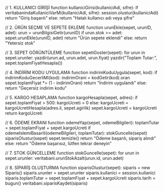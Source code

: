 // 1. KULLANICI GİRİŞİ
function kullaniciGirisi(kullaniciAdi, sifre):
    if veritabanindaKullaniciVarMi(kullaniciAdi, sifre):
        session.olustur(kullaniciAdi)
        return "Giriş başarılı"
    else:
        return "Hatalı kullanıcı adı veya şifre"

// 2. ÜRÜN SEÇME VE SEPETE EKLEME
function urunEkle(sepet, urunID, adet):
    urun = urunBilgisiGetir(urunID)
    if urun.stok >= adet:
        sepet.urunEkle(urunID, adet)
        return "Ürün sepete eklendi"
    else:
        return "Yetersiz stok"

// 3. SEPET GÖRÜNTÜLEME
function sepetiGoster(sepet):
    for urun in sepet.urunler:
        yazdir(urun.ad, urun.adet, urun.fiyat)
    yazdir("Toplam Tutar:", sepet.toplamFiyatHesapla())

// 4. İNDİRİM KODU UYGULAMA
function indirimKoduUygula(sepet, kod):
    if indirimKoduGecerliMi(kod):
        indirimOrani = kodGetir(kod).oran
        sepet.toplamFiyat *= (1 - indirimOrani)
        return "İndirim uygulandı"
    else:
        return "Geçersiz indirim kodu"

// 5. KARGO HESAPLAMA
function kargoHesapla(sepet, adres):
    if sepet.toplamFiyat > 500:
        kargoUcreti = 0
    else:
        kargoUcreti = kargoUcretiHesapla(adres.il, sepet.agirlik)
    sepet.kargoUcreti = kargoUcreti
    return kargoUcreti

// 6. ÖDEME EKRANI
function odemeYap(sepet, odemeBilgileri):
    toplamTutar = sepet.toplamFiyat + sepet.kargoUcreti
    if odemeIslemiBasarili(odemeBilgileri, toplamTutar):
        stokGuncelle(sepet)
        siparisOlustur(sepet)
        sepet.temizle()
        return "Ödeme başarılı, sipariş alındı"
    else:
        return "Ödeme başarısız, lütfen tekrar deneyin"

// 7. STOK GÜNCELLEME
function stokGuncelle(sepet):
    for urun in sepet.urunler:
        veritabani.urunStokAzalt(urun.id, urun.adet)

// 8. SİPARİŞ OLUŞTURMA
function siparisOlustur(sepet):
    siparis = new Siparis()
    siparis.urunler = sepet.urunler
    siparis.kullanici = session.kullanici
    siparis.toplamTutar = sepet.toplamFiyat + sepet.kargoUcreti
    siparis.tarih = bugun()
    veritabani.siparisKaydet(siparis)
